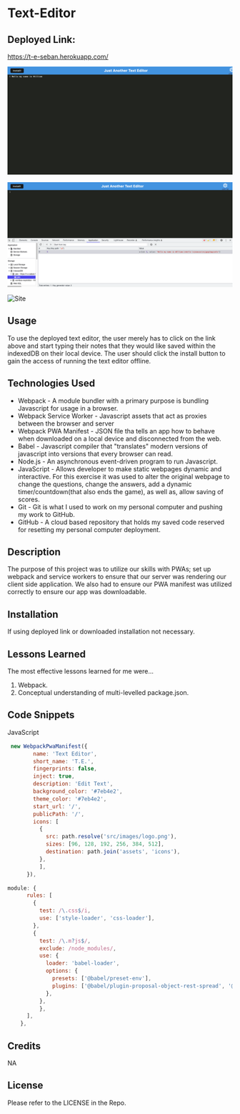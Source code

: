 # Text-Editor

## Deployed Link:
https://t-e-seban.herokuapp.com/

![Site](./client/src/images/Note.png)
 
![Site](./client/src/images/Memory.png)

![Site](./client/src/images/Download.png.png)


## Usage
To use the deployed text editor, the user merely has to click on the link above and start typing their notes that they would like saved within the indexedDB on their local device.  The user should click the install button to gain the access of running the text editor offline.

## Technologies Used
- Webpack - A module bundler with a primary purpose is bundling Javascript for usage in a browser.
- Webpack Service Worker - Javascript assets that act as proxies between the browser and server
- Webpack PWA Manifest - JSON file tha tells an app how to behave when downloaded on a local device and disconnected from the web.
- Babel - Javascript compiler that "translates" modern versions of javascript into versions that every browser can read.
- Node.js - An asynchronous event-driven program to run Javascript.
- JavaScript - Allows developer to make static webpages dynamic and interactive.  For this exercise it was used to alter the original webpage to change the questions, change the answers, add a dynamic timer/countdown(that also ends the game), as well as, allow saving of scores.
- Git - Git is what I used to work on my personal computer and pushing my work to GitHub.
- GitHub - A cloud based repository that holds my saved code reserved for resetting my personal computer deployment.

## Description

The purpose of this project was to utilize our skills with PWAs; set up webpack and service workers to ensure that our server was rendering our client side application.  We also had to ensure our PWA manifest was utilized correctly to ensure our app was downloadable.

## Installation

If using deployed link or downloaded installation not necessary. 

## Lessons Learned
The most effective lessons learned for me were...
1. Webpack.  
2. Conceptual understanding of multi-levelled package.json.


## Code Snippets
JavaScript
```javaScript
 new WebpackPwaManifest({
        name: 'Text Editor',
        short_name: 'T.E.',
        fingerprints: false,
        inject: true,
        description: 'Edit Text',
        background_color: '#7eb4e2',
        theme_color: '#7eb4e2',
        start_url: '/',
        publicPath: '/',
        icons: [
          {
            src: path.resolve('src/images/logo.png'),
            sizes: [96, 128, 192, 256, 384, 512],
            destination: path.join('assets', 'icons'),
          },
          ],
      }),
```
```JavaScript
module: {
      rules: [
        {
          test: /\.css$/i,
          use: ['style-loader', 'css-loader'],
        },
        {
          test: /\.m?js$/,
          exclude: /node_modules/,
          use: {
            loader: 'babel-loader',
            options: {
              presets: ['@babel/preset-env'],
              plugins: ['@babel/plugin-proposal-object-rest-spread', '@babel/transform-runtime'],
            },
          },
          },
      ],
    },
```

## Credits

NA

## License
Please refer to the LICENSE in the Repo.